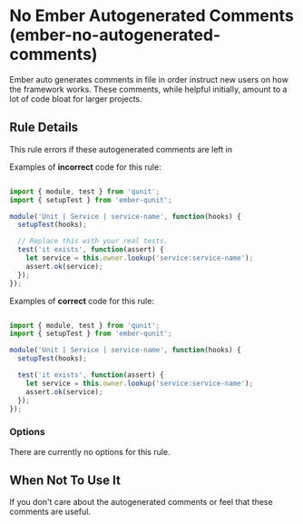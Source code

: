# No Ember Autogenerated Comments (ember-no-autogenerated-comments)

Ember auto generates comments in file in order instruct new users on how the framework works. These comments, while helpful initially, amount to a lot of code bloat for larger projects.

## Rule Details

This rule errors if these autogenerated comments are left in

Examples of **incorrect** code for this rule:

```js

import { module, test } from 'qunit';
import { setupTest } from 'ember-qunit';

module('Unit | Service | service-name', function(hooks) {
  setupTest(hooks);

  // Replace this with your real tests.
  test('it exists', function(assert) {
    let service = this.owner.lookup('service:service-name');
    assert.ok(service);
  });
});

```

Examples of **correct** code for this rule:

```js

import { module, test } from 'qunit';
import { setupTest } from 'ember-qunit';

module('Unit | Service | service-name', function(hooks) {
  setupTest(hooks);

  test('it exists', function(assert) {
    let service = this.owner.lookup('service:service-name');
    assert.ok(service);
  });
});

```

### Options

There are currently no options for this rule.

## When Not To Use It

If you don't care about the autogenerated comments or feel that these comments are useful.
